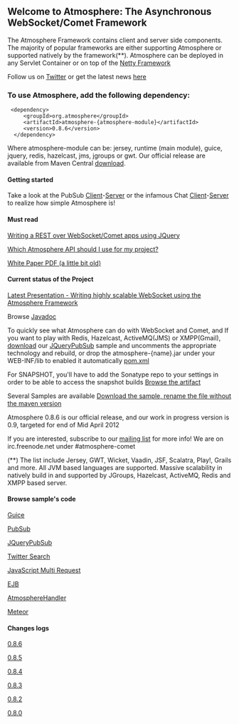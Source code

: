 ## Welcome to Atmosphere: The Asynchronous WebSocket/Comet Framework
The Atmosphere Framework contains client and server side components. The majority of popular frameworks are either supporting Atmosphere or supported natively by the framework(**). Atmosphere can be deployed in any Servlet Container or on top of the [Netty Framework](https://github.com/Atmosphere/nettosphere)

   Follow us on [Twitter](http://www.twitter.com/atmo_framework) or get the latest news [here](http://jfarcand.wordpress.com)

### To use Atmosphere, add the following dependency:

     <dependency>
         <groupId>org.atmosphere</groupId>
         <artifactId>atmosphere-{atmosphere-module}</artifactId>
         <version>0.8.6</version>
      </dependency>
Where atmosphere-module can be: jersey, runtime (main module), guice, jquery, redis, hazelcast, jms, jgroups or gwt. Our official release are available from Maven Central [download](http://search.maven.org/#search|ga|1|atmosphere).

#### Getting started
Take a look at the PubSub [Client](https://github.com/Atmosphere/atmosphere/blob/master/samples/jquery-pubsub/src/main/webapp/index.html#L7)-[Server](https://github.com/Atmosphere/atmosphere/blob/master/samples/jquery-pubsub/src/main/java/org/atmosphere/samples/pubsub/JQueryPubSub.java#L36) or the infamous Chat [Client](https://github.com/Atmosphere/atmosphere/blob/master/samples/chat/src/main/webapp/jquery/application.js#L1)-[Server](https://github.com/Atmosphere/atmosphere/blob/master/samples/chat/src/main/java/org/atmosphere/samples/chat/ChatAtmosphereHandler.java#L32) to realize how simple Atmosphere is!

#### Must read

   [Writing a REST over WebSocket/Comet apps using JQuery](http://jfarcand.wordpress.com/2010/06/15/using-atmospheres-jquery-plug-in-to-build-applicationsupporting-both-websocket-and-comet/)

   [Which Atmosphere API should I use for my project?](http://jfarcand.wordpress.com/2011/11/07/hitchiker-guide-to-the-atmosphere-framework-using-websocket-long-polling-and-http-streaming/)

   [White Paper PDF (a little bit old)](https://github.com/Atmosphere/atmosphere/blob/master/docs/atmosphere_whitepaper.pdf)

#### Current status of the Project

[Latest Presentation - Writing highly scalable WebSocket using the Atmosphere Framework](http://www.slideshare.net/jfarcand/writing-highly-scalable-websocket-using-the-atmosphere-framework)

Browse [Javadoc](http://atmosphere.github.com/atmosphere/apidocs/)

To quickly see what Atmosphere can do with WebSocket and Comet, and If you want to play with Redis, Hazelcast, ActiveMQ(JMS) or XMPP(Gmail), [download](https://oss.sonatype.org/content/repositories/releases/org/atmosphere/samples/atmosphere-jquery-pubsub/0.8.6/atmosphere-jquery-pubsub-0.8.6.war) our [JQueryPubSub](https://github.com/Atmosphere/atmosphere/blob/master/samples/jquery-pubsub/src/main/java/org/atmosphere/samples/pubsub/JQueryPubSub.java#L51) sample and uncomments the appropriate technology and rebuild, or drop the atmosphere-{name}.jar under your WEB-INF/lib to enabled it automatically [pom.xml](https://github.com/Atmosphere/atmosphere/blob/master/samples/jquery-pubsub/pom.xml#L2)


For SNAPSHOT, you'll have to add the Sonatype repo to your settings in order to be able to access the snapshot builds [Browse the artifact](https://oss.sonatype.org/content/repositories/releases/org/atmosphere/)

Several Samples are available [Download the sample, rename the file without the maven version](https://oss.sonatype.org/content/repositories/snapshots/org/atmosphere/samples/)

Atmosphere 0.8.6 is our official release, and our work in progress version is 0.9, targeted for end of Mid April 2012

If you are interested, subscribe to our [mailing list](http://groups.google.com/group/atmosphere-framework) for more info!  We are on irc.freenode.net under #atmosphere-comet

(**) The list include Jersey, GWT, Wicket, Vaadin, JSF, Scalatra, Play!, Grails and more. All JVM based languages are supported. Massive scalability in natively build in and supported by JGroups, Hazelcast, ActiveMQ, Redis and XMPP based server.

#### Browse sample's code

[Guice](https://github.com/Atmosphere/atmosphere/blob/master/samples/chat-guice/src/main/java/org/atmosphere/samples/guice/GuiceChatConfig.java#L58)

[PubSub](https://github.com/Atmosphere/atmosphere/blob/master/samples/pubsub/src/main/java/org/atmosphere/samples/pubsub/PubSub.java#L76)

[JQueryPubSub](https://github.com/Atmosphere/atmosphere/blob/master/samples/jquery-pubsub/src/main/java/org/atmosphere/samples/pubsub/JQueryPubSub.java#L30)

[Twitter Search](https://github.com/Atmosphere/atmosphere/blob/master/samples/twitter-live-feed/src/main/java/org/atmosphere/samples/twitter/TwitterFeed.java#L41)

[JavaScript Multi Request](https://github.com/Atmosphere/atmosphere/blob/master/samples/jquery-multirequest/src/main/webapp/js/main.js#L5)

[EJB](https://github.com/Atmosphere/atmosphere/blob/master/samples/atmosphere-ee6/src/main/java/org/jersey/devoxx/samples/ee6/atmosphere/TimerResource.java#L76)

[AtmosphereHandler](https://github.com/Atmosphere/atmosphere/blob/master/samples/jquery-atmospherehandler-pubsub/src/main/java/org/atmosphere/samples/pubsub/AtmosphereHandlerPubSub.java#L30)

[Meteor](https://github.com/Atmosphere/atmosphere/blob/master/samples/jquery-meteor-pubsub/src/main/java/org/atmosphere/samples/pubsub/MeteorPubSub.java#L30)


#### Changes logs
[0.8.6](http://is.gd/Pi4ZPo)

[0.8.5](http://is.gd/yVgcaj)

[0.8.4](http://is.gd/Pi4ZPo)

[0.8.3](http://is.gd/znZBKZ)

[0.8.2](http://is.gd/9BesxI)

[0.8.0](https://github.com/Atmosphere/atmosphere/blob/master/CHANGELOGS.txt#L1)